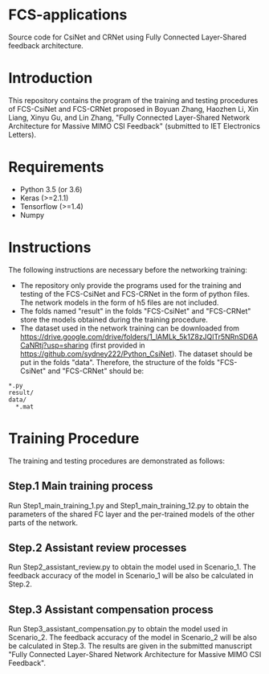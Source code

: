# FCS-applications
Source code for CsiNet and CRNet using Fully Connected Layer-Shared feedback architecture. 
# Introduction
This repository contains the program of the training and testing procedures of FCS-CsiNet and FCS-CRNet proposed in Boyuan Zhang, Haozhen Li, Xin Liang, Xinyu Gu, and Lin Zhang, "Fully Connected Layer-Shared Network Architecture for Massive MIMO CSI Feedback" (submitted to IET Electronics Letters).
# Requirements
- Python 3.5 (or 3.6)
- Keras (>=2.1.1)
- Tensorflow (>=1.4)
- Numpy
# Instructions
The following instructions are necessary before the networking training:
- The repository only provide the programs used for the training and testing of the FCS-CsiNet and FCS-CRNet in the form of python files. The network models in the form of h5 files are not included.
- The folds named "result" in the folds "FCS-CsiNet" and "FCS-CRNet" store the models obtained during the training procedure.
- The dataset used in the network training can be downloaded from https://drive.google.com/drive/folders/1_lAMLk_5k1Z8zJQlTr5NRnSD6ACaNRtj?usp=sharing (first provided in https://github.com/sydney222/Python_CsiNet). The dataset should be put in the folds "data".
Therefore, the structure of the folds "FCS-CsiNet" and "FCS-CRNet" should be:
```
*.py
result/
data/
  *.mat
```
# Training Procedure 
The training and testing procedures are demonstrated as follows:
## Step.1 Main training process
Run Step1_main_training_1.py and Step1_main_training_12.py to obtain the parameters of the shared FC layer and the per-trained models of the other parts of the network.
## Step.2 Assistant review processes
Run Step2_assistant_review.py to obtain the model used in Scenario_1. The feedback accuracy of the model in Scenario_1 will be also be calculated in Step.2.
## Step.3 Assistant compensation process
Run Step3_assistant_compensation.py to obtain the model used in Scenario_2. The feedback accuracy of the model in Scenario_2 will be also be calculated in Step.3.
The results are given in the submitted manuscript "Fully Connected Layer-Shared Network Architecture for Massive MIMO CSI Feedback".
